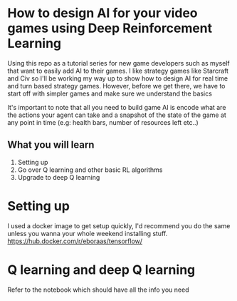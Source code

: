 # How to design AI for your video games using Deep Reinforcement Learning

Using this repo as a tutorial series for new game developers such as myself that want to easily add AI to their games. I like strategy games like Starcraft and Civ so I'll be working my way up to show how to design AI for real time and turn based strategy games. However, before we get there, we have to start off with simpler games and make sure we understand the basics

It's important to note that all you need to build game AI is encode what are the actions your agent can take and a snapshot of the state of the game at any point in time (e.g: health bars, number of resources left etc..)

## What you will learn
1. Setting up
2. Go over Q learning and other basic RL algorithms
3. Upgrade to deep Q learning

# Setting up
I used a docker image to get setup quickly, I'd recommend you do the same unless you wanna your whole weekend installing stuff. https://hub.docker.com/r/eboraas/tensorflow/

# Q learning and deep Q learning
Refer to the notebook which should have all the info you need
